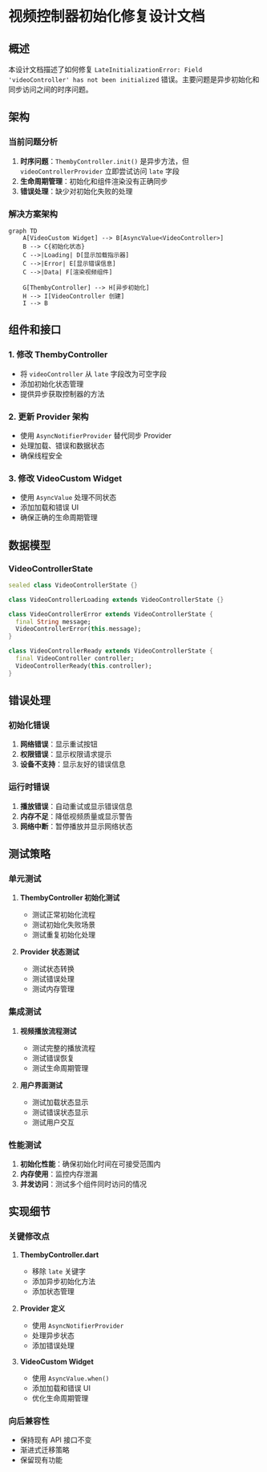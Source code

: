 # 视频控制器初始化修复设计文档

## 概述

本设计文档描述了如何修复 `LateInitializationError: Field 'videoController' has not been initialized` 错误。主要问题是异步初始化和同步访问之间的时序问题。

## 架构

### 当前问题分析

1. **时序问题**：`ThembyController.init()` 是异步方法，但 `videoControllerProvider` 立即尝试访问 `late` 字段
2. **生命周期管理**：初始化和组件渲染没有正确同步
3. **错误处理**：缺少对初始化失败的处理

### 解决方案架构

```mermaid
graph TD
    A[VideoCustom Widget] --> B[AsyncValue<VideoController>]
    B --> C{初始化状态}
    C -->|Loading| D[显示加载指示器]
    C -->|Error| E[显示错误信息]
    C -->|Data| F[渲染视频组件]
    
    G[ThembyController] --> H[异步初始化]
    H --> I[VideoController 创建]
    I --> B
```

## 组件和接口

### 1. 修改 ThembyController

- 将 `videoController` 从 `late` 字段改为可空字段
- 添加初始化状态管理
- 提供异步获取控制器的方法

### 2. 更新 Provider 架构

- 使用 `AsyncNotifierProvider` 替代同步 Provider
- 处理加载、错误和数据状态
- 确保线程安全

### 3. 修改 VideoCustom Widget

- 使用 `AsyncValue` 处理不同状态
- 添加加载和错误 UI
- 确保正确的生命周期管理

## 数据模型

### VideoControllerState

```dart
sealed class VideoControllerState {}

class VideoControllerLoading extends VideoControllerState {}

class VideoControllerError extends VideoControllerState {
  final String message;
  VideoControllerError(this.message);
}

class VideoControllerReady extends VideoControllerState {
  final VideoController controller;
  VideoControllerReady(this.controller);
}
```

## 错误处理

### 初始化错误

1. **网络错误**：显示重试按钮
2. **权限错误**：显示权限请求提示
3. **设备不支持**：显示友好的错误信息

### 运行时错误

1. **播放错误**：自动重试或显示错误信息
2. **内存不足**：降低视频质量或显示警告
3. **网络中断**：暂停播放并显示网络状态

## 测试策略

### 单元测试

1. **ThembyController 初始化测试**
   - 测试正常初始化流程
   - 测试初始化失败场景
   - 测试重复初始化处理

2. **Provider 状态测试**
   - 测试状态转换
   - 测试错误处理
   - 测试内存管理

### 集成测试

1. **视频播放流程测试**
   - 测试完整的播放流程
   - 测试错误恢复
   - 测试生命周期管理

2. **用户界面测试**
   - 测试加载状态显示
   - 测试错误状态显示
   - 测试用户交互

### 性能测试

1. **初始化性能**：确保初始化时间在可接受范围内
2. **内存使用**：监控内存泄漏
3. **并发访问**：测试多个组件同时访问的情况

## 实现细节

### 关键修改点

1. **ThembyController.dart**
   - 移除 `late` 关键字
   - 添加异步初始化方法
   - 添加状态管理

2. **Provider 定义**
   - 使用 `AsyncNotifierProvider`
   - 处理异步状态
   - 添加错误处理

3. **VideoCustom Widget**
   - 使用 `AsyncValue.when()`
   - 添加加载和错误 UI
   - 优化生命周期管理

### 向后兼容性

- 保持现有 API 接口不变
- 渐进式迁移策略
- 保留现有功能